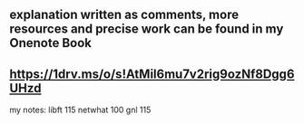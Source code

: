 ##  explanation written as comments, more resources and precise work can be found in my Onenote Book
## https://1drv.ms/o/s!AtMil6mu7v2rig9ozNf8Dgg6UHzd
my notes:
libft 115
netwhat 100
gnl 115
